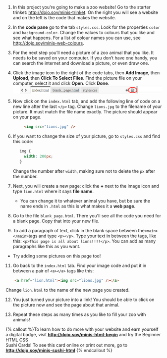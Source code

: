 1. In this project you're going to make a zoo website! Go to the starter trinket: http://dojo.soy/minis-trinket. On the right you will see a website and on the left is the code that makes the website.

2. In the **code pane** go to the tab `styles.css`. Look for the properties `color` and `background-color`. Change the values to colours that you like and see what happens. For a list of colour names you can use, see http://dojo.soy/minis-web-colours.

3. For the next step you’ll need a picture of a zoo animal that you like. It needs to be saved on your computer. If you don’t have one handy, you can search the internet and download a picture, or even draw one.

4. Click the image icon to the right of the code tabs, then **Add Image**, then **Upload**, then **Click To Select Files**. Find the picture file on your computer, select it and click **Open**. Click **Done**.   
    ![](TktImageIcon.png)

5. Now click on the `index.html` tab, and add the following line of code on a new line after the last `</p>` tag. Change `lions.jpg` to the filename of your picture. It must match the file name exactly. The picture should appear on your page.

   ```html
        <img src="lions.jpg" />
   ```
   
7. If you want to change the size of your picture, go to `styles.css` and find this code:
   ```css
      img {
        width: 200px;
      }
   ``` 
   Change the number after `width`, making sure not to delete the `px` after the number.

8. Next, you will create a new page: click the **+** next to the image icon and type `lion.html` where it says **file name**.
   * You can change it to whatever animal you have, but be sure the name ends in `.html` as this is what makes it a **web page**.

9. Go to the file `blank_page.html`. There you'll see all the code you need for a blank page. Copy that into your new file.

10. To add a paragraph of text, click in the blank space between the`<main></main>`tags and type `<p></p>`. Type your text in between the tags, like this: `<p>This page is all about lions!!!!</p>`. You can add as many paragraphs like this as you want.
   * Try adding some pictures on this page too!

11. Go back to the `index.html` tab. Find your image code and put it in between a pair of `<a></a>` tags like this:

   ```html
       <a href="lion.html"><img src="lions.jpg" /></a>
   ```
   Change `lion.html` to the name of the new page you created.

12. You just turned your picture into a link! You should be able to click on the picture now and see the page about that animal.

13. Repeat these steps as many times as you like to fill your zoo with animals!
 
{% callout %}To learn how to do more with your website and earn yourself a digital badge, visit <b>http://dojo.soy/minis-html-begin</b> and try the Beginner HTML CSS <br />Sushi Cards! To see this card online or print out more, go to <b>http://dojo.soy/minis-sushi-html</b> 
{% endcallout %}




